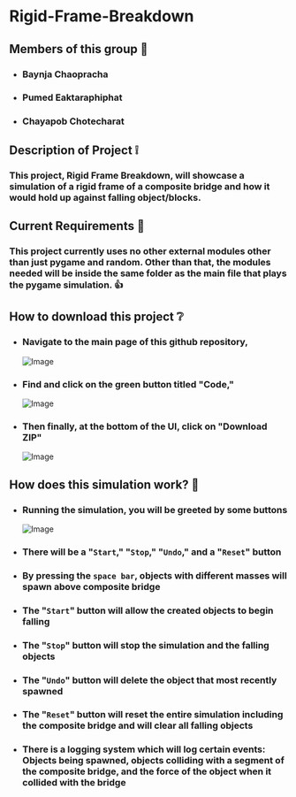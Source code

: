 # **Rigid-Frame-Breakdown**

## Members of this group :loudspeaker:
* ### Baynja Chaopracha
* ### Pumed Eaktaraphiphat
* ### Chayapob Chotecharat

## Description of Project :grey_exclamation:
### This project, Rigid Frame Breakdown, will showcase a simulation of a rigid frame of a composite bridge and how it would hold up against falling object/blocks.

## Current Requirements :small_blue_diamond:
### This project currently uses no other external modules other than just pygame and random. Other than that, the modules needed will be inside the same folder as the main file that plays the pygame simulation. :+1:

## How to download this project :grey_question:
* ### Navigate to the main page of this github repository,
  ![Image](https://github.com/user-attachments/assets/abd83fa4-5fa0-4fe2-a8b0-a5a43bc0085b)
* ### Find and click on the green button titled "Code,"
  ![Image](https://github.com/user-attachments/assets/da6e2557-236c-4712-8547-8f65843b3f62)
* ### Then finally, at the bottom of the UI, click on "Download ZIP" 
  ![Image](https://github.com/user-attachments/assets/42ee883a-2467-4fe7-b274-f7504e59d63f)

## How does this simulation work? :speech_balloon:
* ### Running the simulation, you will be greeted by some buttons
  ![Image](https://github.com/user-attachments/assets/947963ff-228f-4b3b-a08d-5257f3f5153b)
* ### There will be a "``Start``," "``Stop``," "``Undo``," and a "``Reset``" button
* ### By pressing the ``space bar``, objects with different masses will spawn above composite bridge
* ### The "``Start``" button will allow the created objects to begin falling
* ### The "``Stop``" button will stop the simulation and the falling objects
* ### The "``Undo``" button will delete the object that most recently spawned
* ### The "``Reset``" button will reset the entire simulation including the composite bridge and will clear all falling objects
* ### There is a logging system which will log certain events: Objects being spawned, objects colliding with a segment of the composite bridge, and the force of the object when it collided with the bridge
